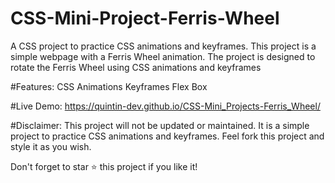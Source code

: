 # CSS-Mini-Project-Ferris-Wheel
A CSS project to practice CSS animations and keyframes. This project is a simple webpage with a Ferris Wheel animation. The project is designed to rotate the Ferris Wheel using CSS animations and keyframes

#Features:
CSS Animations
Keyframes
Flex Box

#Live Demo:
https://quintin-dev.github.io/CSS-Mini_Projects-Ferris_Wheel/

#Disclaimer:
This project will not be updated or maintained. It is a simple project to practice CSS animations and keyframes.
Feel fork this project and style it as you wish.

Don't forget to star ⭐ this project if you like it!
